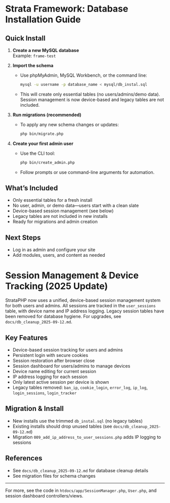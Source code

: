 # Strata Framework: Database Installation Guide

## Quick Install


1. **Create a new MySQL database**  
   Example: `frame-test`

2. **Import the schema**
   - Use phpMyAdmin, MySQL Workbench, or the command line:
     ```sh
     mysql -u username -p database_name < mysql/db_instal.sql
     ```
   - This will create only essential tables (no users/admins/demo data). Session management is now device-based and legacy tables are not included.

3. **Run migrations (recommended)**
   - To apply any new schema changes or updates:
     ```sh
     php bin/migrate.php
     ```

4. **Create your first admin user**
   - Use the CLI tool:
     ```sh
     php bin/create_admin.php
     ```
   - Follow prompts or use command-line arguments for automation.

## What’s Included

- Only essential tables for a fresh install
- No user, admin, or demo data—users start with a clean slate
- Device-based session management (see below)
- Legacy tables are not included in new installs
- Ready for migrations and admin creation

## Next Steps

- Log in as admin and configure your site
- Add modules, users, and content as needed

# Session Management & Device Tracking (2025 Update)


StrataPHP now uses a unified, device-based session management system for both users and admins. All sessions are tracked in the `user_sessions` table, with device name and IP address logging. Legacy session tables have been removed for database hygiene. For upgrades, see `docs/db_cleanup_2025-09-12.md`.

## Key Features
- Device-based session tracking for users and admins
- Persistent login with secure cookies
- Session restoration after browser close
- Session dashboard for users/admins to manage devices
- Device name editing for current session
- IP address logging for each session
- Only latest active session per device is shown
- Legacy tables removed: `ban_ip`, `cookie_login`, `error_log`, `ip_log`, `login_sessions`, `login_tracker`

## Migration & Install
- New installs use the trimmed `db_instal.sql` (no legacy tables)
- Existing installs should drop unused tables (see `docs/db_cleanup_2025-09-12.md`)
- Migration `009_add_ip_address_to_user_sessions.php` adds IP logging to sessions

## References
- See `docs/db_cleanup_2025-09-12.md` for database cleanup details
- See migration files for schema changes

---
For more, see the code in `htdocs/app/SessionManager.php`, `User.php`, and session dashboard controllers/views.
